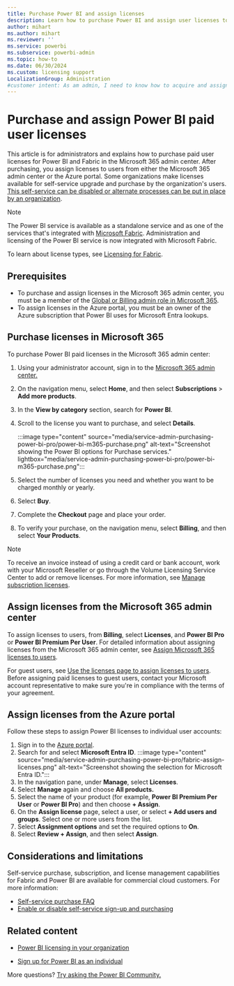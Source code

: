 ```yaml
---
title: Purchase Power BI and assign licenses
description: Learn how to purchase Power BI and assign user licenses to users so they can access content and collaborate with others in the Power BI service.
author: mihart
ms.author: mihart
ms.reviewer: ''
ms.service: powerbi
ms.subservice: powerbi-admin
ms.topic: how-to
ms.date: 06/30/2024
ms.custom: licensing support
LocalizationGroup: Administration
#customer intent: As am admin, I need to know how to acquire and assign Power BI Pro licenses to users in my organization. 
---
```


# Purchase and assign Power BI paid user licenses

This article is for administrators and explains how to purchase paid user licenses for Power BI and Fabric in the Microsoft 365 admin center. After purchasing, you assign licenses to users from either the Microsoft 365 admin center or the Azure portal. Some organizations make licenses available for self-service upgrade and purchase by the organization's users. [This self-service can be disabled or alternate processes can be put in place by an organization](./service-admin-disable-self-service.md). 

> [!NOTE]
>The Power BI service is available as a standalone service and as one of the services that's integrated with [Microsoft Fabric](/fabric/get-started/microsoft-fabric-overview). Administration and licensing of the Power BI service is now integrated with Microsoft Fabric.

To learn about license types, see [Licensing for Fabric](/power-bi/fundamentals/service-features-license-type).

## Prerequisites

- To purchase and assign licenses in the Microsoft 365 admin center, you must be a member of the [Global or Billing admin role in Microsoft 365](https://support.office.com/article/about-office-365-admin-roles-da585eea-f576-4f55-a1e0-87090b6aaa9d).
- To assign licenses in the Azure portal, you must be an owner of the Azure subscription that Power BI uses for Microsoft Entra lookups.

## Purchase licenses in Microsoft 365

To purchase Power BI paid licenses in the Microsoft 365 admin center:

1. Using your administrator account, sign in to the [Microsoft 365 admin center.](https://admin.microsoft.com)
1. On the navigation menu, select **Home**, and then select **Subscriptions** > **Add more products**.
1. In the **View by category** section, search for **Power BI**.
1. Scroll to the license you want to purchase, and select **Details**.

    :::image type="content" source="media/service-admin-purchasing-power-bi-pro/power-bi-m365-purchase.png" alt-text="Screenshot showing the Power BI options for Purchase services." lightbox="media/service-admin-purchasing-power-bi-pro/power-bi-m365-purchase.png":::

1. Select the number of licenses you need and whether you want to be charged monthly or yearly.
1. Select **Buy**.
1. Complete the **Checkout** page and place your order.
1. To verify your purchase, on the navigation menu, select **Billing**, and then select **Your Products**.

> [!NOTE]
> To receive an invoice instead of using a credit card or bank account, work with your Microsoft Reseller or go through the Volume Licensing Service Center to add or remove licenses. For more information, see [Manage subscription licenses](/microsoft-365/commerce/licenses/buy-licenses).

## Assign licenses from the Microsoft 365 admin center

To assign licenses to users, from **Billing**, select **Licenses**, and **Power BI Pro** or **Power BI Premium Per User**. For detailed information about assigning licenses from the Microsoft 365 admin center, see [Assign Microsoft 365 licenses to users](/microsoft-365/admin/manage/assign-licenses-to-users).

For guest users, see [Use the licenses page to assign licenses to users](/microsoft-365/admin/manage/assign-licenses-to-users#assign-licenses-by-using-the-licenses-page). Before assigning paid licenses to guest users, contact your Microsoft account representative to make sure you're in compliance with the terms of your agreement.

## Assign licenses from the Azure portal

Follow these steps to assign Power BI licenses to individual user accounts:

1. Sign in to the [Azure portal](https://portal.azure.com/).
1. Search for and select **Microsoft Entra ID**.
   :::image type="content" source="media/service-admin-purchasing-power-bi-pro/fabric-assign-licenses.png" alt-text="Screenshot showing the selection for Microsoft Entra ID.":::
1. In the navigation pane, under **Manage**, select **Licenses**. 
1. Select **Manage** again and choose **All products.**
1. Select the name of your product (for example, **Power BI Premium Per User** or **Power BI Pro**) and then choose **+ Assign**.
1. On the **Assign license** page, select a user, or select **+ Add users and groups**. Select one or more users from the list. 
1. Select **Assignment options** and set the required options to **On**.
1. Select **Review + Assign**, and then select **Assign**.

## Considerations and limitations

Self-service purchase, subscription, and license management capabilities for Fabric and Power BI are available for commercial cloud customers. For more information:

- [Self-service purchase FAQ](/microsoft-365/commerce/subscriptions/self-service-purchase-faq)  
- [Enable or disable self-service sign-up and purchasing](./service-admin-disable-self-service.md)

## Related content

- [Power BI licensing in your organization](service-admin-licensing-organization.md)

- [Sign up for Power BI as an individual](../fundamentals/service-self-service-signup-for-power-bi.md)

More questions? [Try asking the Power BI Community.](https://community.powerbi.com/)
